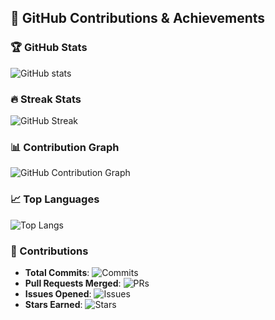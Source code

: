 ## 🚀 GitHub Contributions & Achievements

### 🏆 GitHub Stats
![GitHub stats](https://github-readme-stats.vercel.app/api?username=Ajay6601&show_icons=true&count_private=true&theme=radical)

### 🔥 Streak Stats
![GitHub Streak](https://github-readme-streak-stats.herokuapp.com/?user=Ajay6601&theme=radical)

### 📊 Contribution Graph
![GitHub Contribution Graph](https://github-readme-activity-graph.cyclic.app/graph?username=Ajay6601&theme=react-dark)

### 📈 Top Languages
![Top Langs](https://github-readme-stats.vercel.app/api/top-langs/?username=Ajay6601&layout=compact&theme=radical)

### 🎯 Contributions
- **Total Commits**: ![Commits](https://github-readme-stats.vercel.app/api?username=Ajay6601&show_icons=true&count_private=true&theme=radical)
- **Pull Requests Merged**: ![PRs](https://github-readme-stats.vercel.app/api?username=Ajay6601&show_icons=true&count_private=true&theme=radical)
- **Issues Opened**: ![Issues](https://github-readme-stats.vercel.app/api?username=Ajay6601&show_icons=true&count_private=true&theme=radical)
- **Stars Earned**: ![Stars](https://github-readme-stats.vercel.app/api?username=Ajay6601&show_icons=true&count_private=true&theme=radical)



